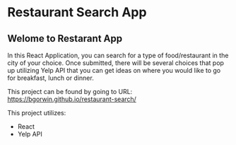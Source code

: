 # Restaurant Search App

## Welome to Restarant App

In this React Application, you can search for a type of food/restaurant in the city of your choice. Once submitted, there will be several choices that pop up utilizing Yelp API that you can get ideas on where you would like to go for breakfast, lunch or dinner.</h3>

This project can be found by going to URL: https://bgorwin.github.io/restaurant-search/

This project utilizes:

- React
- Yelp API
